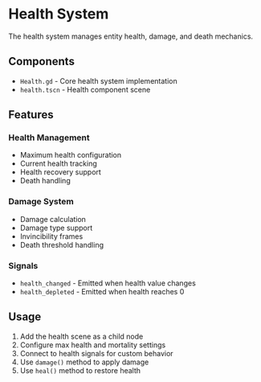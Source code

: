 # Health System

The health system manages entity health, damage, and death mechanics.

## Components

- `Health.gd` - Core health system implementation
- `health.tscn` - Health component scene

## Features

### Health Management
- Maximum health configuration
- Current health tracking
- Health recovery support
- Death handling

### Damage System
- Damage calculation
- Damage type support
- Invincibility frames
- Death threshold handling

### Signals
- `health_changed` - Emitted when health value changes
- `health_depleted` - Emitted when health reaches 0

## Usage

1. Add the health scene as a child node
2. Configure max health and mortality settings
3. Connect to health signals for custom behavior
4. Use `damage()` method to apply damage
5. Use `heal()` method to restore health

